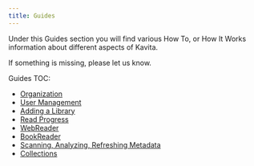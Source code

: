 ```yaml
---
title: Guides
---
```


Under this Guides section you will find various How To, or How It Works information about different aspects of Kavita.

If something is missing, please let us know.

Guides TOC:
* [Organization](https://wiki.kavitareader.com/guides/organization)
* [User Management](https://wiki.kavitareader.com/guides/user-management)
* [Adding a Library](https://wiki.kavitareader.com/guides/adding-a-library)
* [Read Progress](https://wiki.kavitareader.com/guides/read-progress)
* [WebReader](https://wiki.kavitareader.com/guides/webreader)
* [BookReader](https://wiki.kavitareader.com/guides/bookreader)
* [Scanning, Analyzing, Refreshing Metadata](https://wiki.kavitareader.com/guides/scanning-analyzing-and-refreshing-metadata)
* [Collections](https://wiki.kavitareader.com/guides/collections)
